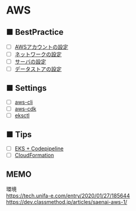 # AWS
## ■ BestPractice
- [ ] [AWSアカウントの設定]()
- [ ] [ネットワークの設定]()
- [ ] [サーバの設定]()
- [ ] [データストアの設定]()
## ■ Settings
- [ ] [aws-cli](https://github.com/thetaru/memorandum/tree/master/Cloud/AWS/aws-cli)
- [ ] [aws-cdk](https://github.com/thetaru/memorandum/tree/master/Cloud/AWS/aws-cdk)
- [ ] [eksctl](https://github.com/thetaru/memorandum/tree/master/Cloud/AWS/eksctl)
## ■ Tips
- [ ] [EKS + Codepipeline]()
- [ ] [CloudFormation]()

## MEMO
環境  
https://tech.unifa-e.com/entry/2020/01/27/185644  
https://dev.classmethod.jp/articles/saenai-aws-1/
